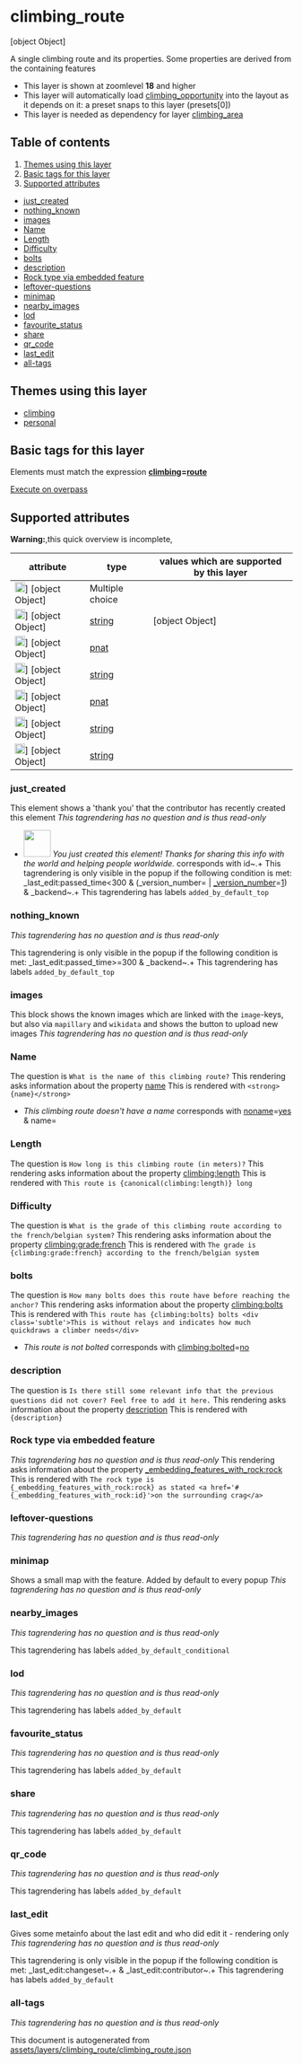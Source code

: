 [//]: # (WARNING: this file is automatically generated. Please find the sources at the bottom and edit those sources)

# climbing_route


[object Object]

A single climbing route and its properties. Some properties are derived from the containing features




 - This layer is shown at zoomlevel **18** and higher
 - This layer will automatically load  [climbing_opportunity](./climbing_opportunity.md)  into the layout as it depends on it:  a preset snaps to this layer (presets[0])
 - This layer is needed as dependency for layer [climbing_area](#climbing_area)
## Table of contents

1. [Themes using this layer](#themes-using-this-layer)
2. [Basic tags for this layer](#basic-tags-for-this-layer)
3. [Supported attributes](#supported-attributes)
  - [just_created](#just_created)
  - [nothing_known](#nothing_known)
  - [images](#images)
  - [Name](#name)
  - [Length](#length)
  - [Difficulty](#difficulty)
  - [bolts](#bolts)
  - [description](#description)
  - [Rock type via embedded feature](#rock-type-via-embedded-feature)
  - [leftover-questions](#leftover-questions)
  - [minimap](#minimap)
  - [nearby_images](#nearby_images)
  - [lod](#lod)
  - [favourite_status](#favourite_status)
  - [share](#share)
  - [qr_code](#qr_code)
  - [last_edit](#last_edit)
  - [all-tags](#all-tags)

## Themes using this layer

 - [climbing](https://mapcomplete.org/climbing)
 - [personal](https://mapcomplete.org/personal)

## Basic tags for this layer

Elements must match the expression **<a href='https://wiki.openstreetmap.org/wiki/Key:climbing' target='_blank'>climbing</a>=<a href='https://wiki.openstreetmap.org/wiki/Tag:climbing%3Droute' target='_blank'>route</a>**

[Execute on overpass](http://overpass-turbo.eu/?Q=%5Bout%3Ajson%5D%5Btimeout%3A90%5D%3B%28%20%20%20%20nwr%5B%22climbing%22%3D%22route%22%5D%28%7B%7Bbbox%7D%7D%29%3B%0A%29%3Bout%20body%3B%3E%3Bout%20skel%20qt%3B)

## Supported attributes

**Warning:**,this quick overview is incomplete,

| attribute | type | values which are supported by this layer |
-----|-----|----- |
| <a target="_blank" href='https://taginfo.openstreetmap.org/keys/id#values'><img src='https://mapcomplete.org/assets/svg/statistics.svg' height='18px'></a>] [object Object] | Multiple choice |  |
| <a target="_blank" href='https://taginfo.openstreetmap.org/keys/name#values'><img src='https://mapcomplete.org/assets/svg/statistics.svg' height='18px'></a>] [object Object] | [string](../SpecialInputElements.md#string) | [object Object] |
| <a target="_blank" href='https://taginfo.openstreetmap.org/keys/climbing:length#values'><img src='https://mapcomplete.org/assets/svg/statistics.svg' height='18px'></a>] [object Object] | [pnat](../SpecialInputElements.md#pnat) |  |
| <a target="_blank" href='https://taginfo.openstreetmap.org/keys/climbing:grade:french#values'><img src='https://mapcomplete.org/assets/svg/statistics.svg' height='18px'></a>] [object Object] | [string](../SpecialInputElements.md#string) |  |
| <a target="_blank" href='https://taginfo.openstreetmap.org/keys/climbing:bolts#values'><img src='https://mapcomplete.org/assets/svg/statistics.svg' height='18px'></a>] [object Object] | [pnat](../SpecialInputElements.md#pnat) |  |
| <a target="_blank" href='https://taginfo.openstreetmap.org/keys/description#values'><img src='https://mapcomplete.org/assets/svg/statistics.svg' height='18px'></a>] [object Object] | [string](../SpecialInputElements.md#string) |  |
| <a target="_blank" href='https://taginfo.openstreetmap.org/keys/_embedding_features_with_rock:rock#values'><img src='https://mapcomplete.org/assets/svg/statistics.svg' height='18px'></a>] [object Object] | [string](../SpecialInputElements.md#string) |  |




### just_created
This element shows a 'thank you' that the contributor has recently created this element
_This tagrendering has no question and is thus read-only_

 - <img src='https://raw.githubusercontent.com/pietervdvn/MapComplete/develop/./assets/svg/party.svg' style='width: 3rem; height: 3rem'> *You just created this element! Thanks for sharing this info with the world and helping people worldwide.* corresponds with id~.+
This tagrendering is only visible in the popup if the following condition is met: _last_edit:passed_time<300 & (_version_number= | <a href='https://wiki.openstreetmap.org/wiki/Key:_version_number' target='_blank'>_version_number</a>=<a href='https://wiki.openstreetmap.org/wiki/Tag:_version_number%3D1' target='_blank'>1</a>) & _backend~.+
This tagrendering has labels 
`added_by_default_top`

### nothing_known

_This tagrendering has no question and is thus read-only_


This tagrendering is only visible in the popup if the following condition is met: _last_edit:passed_time>=300 & _backend~.+
This tagrendering has labels 
`added_by_default_top`

### images
This block shows the known images which are linked with the `image`-keys, but also via `mapillary` and `wikidata` and shows the button to upload new images
_This tagrendering has no question and is thus read-only_





### Name

The question is `What is the name of this climbing route?`
This rendering asks information about the property 
[name](https://wiki.openstreetmap.org/wiki/Key:name)
This is rendered with `<strong>{name}</strong>`
 -  *This climbing route doesn't have a name* corresponds with <a href='https://wiki.openstreetmap.org/wiki/Key:noname' target='_blank'>noname</a>=<a href='https://wiki.openstreetmap.org/wiki/Tag:noname%3Dyes' target='_blank'>yes</a> & name=



### Length

The question is `How long is this climbing route (in meters)?`
This rendering asks information about the property 
[climbing:length](https://wiki.openstreetmap.org/wiki/Key:climbing:length)
This is rendered with `This route is {canonical(climbing:length)} long`




### Difficulty

The question is `What is the grade of this climbing route according to the french/belgian system?`
This rendering asks information about the property 
[climbing:grade:french](https://wiki.openstreetmap.org/wiki/Key:climbing:grade:french)
This is rendered with `The grade is {climbing:grade:french} according to the french/belgian system`




### bolts

The question is `How many bolts does this route have before reaching the anchor?`
This rendering asks information about the property 
[climbing:bolts](https://wiki.openstreetmap.org/wiki/Key:climbing:bolts)
This is rendered with `This route has {climbing:bolts} bolts <div class='subtle'>This is without relays and indicates how much quickdraws a climber needs</div>`
 -  *This route is not bolted* corresponds with <a href='https://wiki.openstreetmap.org/wiki/Key:climbing:bolted' target='_blank'>climbing:bolted</a>=<a href='https://wiki.openstreetmap.org/wiki/Tag:climbing:bolted%3Dno' target='_blank'>no</a>



### description

The question is `Is there still some relevant info that the previous questions did not cover? Feel free to add it here.`
This rendering asks information about the property 
[description](https://wiki.openstreetmap.org/wiki/Key:description)
This is rendered with `{description}`




### Rock type via embedded feature

_This tagrendering has no question and is thus read-only_
This rendering asks information about the property 
[_embedding_features_with_rock:rock](https://wiki.openstreetmap.org/wiki/Key:_embedding_features_with_rock:rock)
This is rendered with `The rock type is {_embedding_features_with_rock:rock} as stated <a href='#{_embedding_features_with_rock:id}'>on the surrounding crag</a>`




### leftover-questions

_This tagrendering has no question and is thus read-only_





### minimap
Shows a small map with the feature. Added by default to every popup
_This tagrendering has no question and is thus read-only_





### nearby_images

_This tagrendering has no question and is thus read-only_



This tagrendering has labels 
`added_by_default_conditional`

### lod

_This tagrendering has no question and is thus read-only_



This tagrendering has labels 
`added_by_default`

### favourite_status

_This tagrendering has no question and is thus read-only_



This tagrendering has labels 
`added_by_default`

### share

_This tagrendering has no question and is thus read-only_



This tagrendering has labels 
`added_by_default`

### qr_code

_This tagrendering has no question and is thus read-only_



This tagrendering has labels 
`added_by_default`

### last_edit
Gives some metainfo about the last edit and who did edit it - rendering only
_This tagrendering has no question and is thus read-only_


This tagrendering is only visible in the popup if the following condition is met: _last_edit:changeset~.+ & _last_edit:contributor~.+
This tagrendering has labels 
`added_by_default`

### all-tags

_This tagrendering has no question and is thus read-only_





This document is autogenerated from [assets/layers/climbing_route/climbing_route.json](https://github.com/pietervdvn/MapComplete/blob/develop/assets/layers/climbing_route/climbing_route.json)
